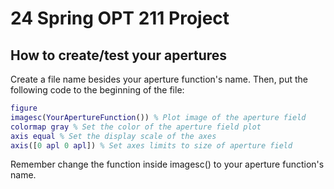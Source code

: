 # 24 Spring OPT 211 Project

## How to create/test your apertures

Create a file name besides your aperture function's name. Then, put the following code to the beginning of the file:

``` matlab
figure
imagesc(YourApertureFunction()) % Plot image of the aperture field
colormap gray % Set the color of the aperture field plot
axis equal % Set the display scale of the axes
axis([0 apl 0 apl]) % Set axes limits to size of aperture field
```

Remember change the function inside imagesc() to your aperture function's name.

